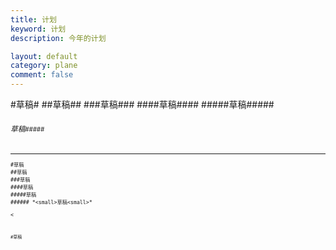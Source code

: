 ```yaml
---
title: 计划
keyword: 计划
description: 今年的计划

layout: default
category: plane
comment: false
---
```



#草稿#
##草稿##
###草稿###
####草稿####
#####草稿#####
###### *<small>草稿<small>*#####


--------------------

    #草稿
    ##草稿
    ###草稿
    ####草稿
    #####草稿
    ###### *<small>草稿<small>*
<code>&lt;<code>

#草稿